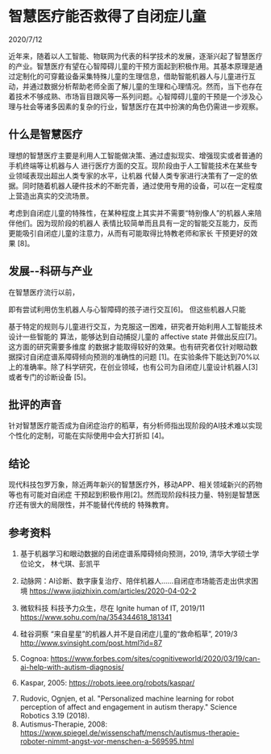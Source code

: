 # 智慧医疗能否救得了自闭症儿童
2020/7/12

近年来，随着以人工智能、物联网为代表的科学技术的发展，逐渐兴起了智慧医疗的产业。智慧医疗有望在心智障碍儿童的干预方面起到积极作用。其基本原理是通过定制化的可穿戴设备采集特殊儿童的生理信息，借助智能机器人与儿童进行互动，并通过数据分析帮助老师全面了解儿童的生理和心理情况。然而，当下也存在着技术不够成熟、市场盲目跟风等一系列问题。心智障碍儿童的干预是一个涉及心理与社会等诸多因素的复杂的行业，智慧医疗在其中扮演的角色仍需进一步观察。

## 什么是智慧医疗
理想的智慧医疗主要是利用人工智能做决策、通过虚拟现实、增强现实或者普通的手机终端等让机器与人
进行医疗方面的交互。现阶段由于人工智能技术在某些专业领域表现出超出人类专家的水平，让机器
代替人类专家进行决策有了一定的依据。同时随着机器人硬件技术的不断完善，通过使用专用的设备，可以在一定程度上营造出真实的交流场景。

考虑到自闭症儿童的特殊性，在某种程度上其实并不需要“特别像人”的机器人来陪伴他们。因为现阶段的机器人
表情比较简单而且具有一定的智能交互能力，反而更能吸引自闭症儿童的注意力，从而有可能取得比特教老师和家长
干预更好的效果 [8]。

## 发展--科研与产业
<!-- 国内外现状 -->
在智慧医疗流行以前，
<!-- Wizard of Oz method tells us that we can remote control the robot to interact with children. --> 即有尝试利用仿生机器人与心智障碍的孩子进行交互[6]。 但这些机器人只能
基于特定的规则与儿童进行交互，为克服这一困难，研究者开始利用人工智能技术设计一些智能的
算法，能够达到自动捕捉儿童的 affective state 并做出反应[7]。这方面的研究需要多维度
的数据才能取得较好的效果。也有研究者仅针对眼动数据探讨自闭症谱系障碍倾向预测的准确性的问题
[1]。在实验条件下能达到70%以上的准确率。除了科学研究，在创业领域，也有公司为自闭症儿童设计机器人[3]
或者专门的诊断设备 [5]。

## 批评的声音
针对智慧医疗能否成为自闭症治疗的稻草，有分析师指出现阶段的AI技术难以实现个性化的定制，可能在实际使用中会大打折扣 [4]。

## 结论
现代科技包罗万象，除近两年新兴的智慧医疗外，移动APP、相关领域新兴的药物等也有可能对自闭症
干预起到积极作用[2]。然而现阶段科技力量、特别是智慧医疗还有很大的局限性，并不能替代传统的
特殊教育。

## 参考资料
1. 基于机器学习和眼动数据的自闭症谱系障碍倾向预测，2019, 清华大学硕士学位论文， 林弋琪、彭凯平
<!-- I knew 林弋琪 since we are in the same campus. We invited her to give a talk about her thesis to autism volunteers in University Town of Shenzhen.  -->
2. 动脉网：AI诊断、数字康复治疗、陪伴机器人……自闭症市场能否走出供求困境 https://www.jiqizhixin.com/articles/2020-04-02-2
<!-- this article focuses more on capital investment.-->
3. 微软科技 科技予力众生，尽在 Ignite human of IT, 2019/11 https://www.sohu.com/na/354344618_181341
<!-- this person 苏震巍 is MVP of Microsoft, he talked this topic on many conferences， to see more details about this person, please see 
https://www.hotbak.net/key/苏震巍从盛泽走向世界的精英.html -->
4. 硅谷洞察 “来自星星”的机器人并不是自闭症儿童的“救命稻草”, 2019/3 http://www.svinsight.com/post.html?id=87
<!-- negative view on this area -->
5. Cognoa: https://www.forbes.com/sites/cognitiveworld/2020/03/19/can-ai-help-with-autism-diagnosis/
<!-- necessary: waiting line in USA is long for diagnosis of ASD (autism spectral disorder). advantage of cognoa is that it's tring to develop a device which is approved by FDA. -->
6. Kaspar, 2005: https://robots.ieee.org/robots/kaspar/
<!-- the traced year 2005 is the beginning of robot making, not the year of
the introduction webpage -->
<!-- a pioneer work on robot therapy-->
7. Rudovic, Ognjen, et al. "Personalized machine learning for robot perception of affect and engagement in autism therapy." Science Robotics 3.19 (2018).
8. Autismus-Therapie, 2008: https://www.spiegel.de/wissenschaft/mensch/autismus-therapie-roboter-nimmt-angst-vor-menschen-a-569595.html
<!-- Spiegel is a reliable source I think.-->
<!--
Not cited articles:
1. Benni robot: https://www.sltrib.com/news/education/2018/07/20/meet-benni-robot-created/
2. actually retelling of story of 2018 journal: 2018 August, https://cordis.europa.eu/article/id/123847-teaching-robots-how-to-interact-with-children-with-autism/de
-->